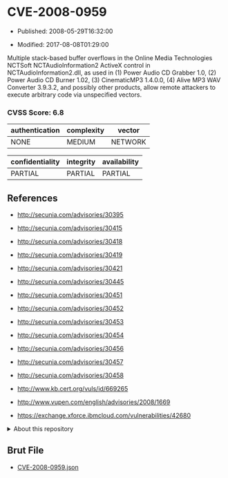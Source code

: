 # CVE-2008-0959

- Published: 2008-05-29T16:32:00

- Modified: 2017-08-08T01:29:00

Multiple stack-based buffer overflows in the Online Media Technologies NCTSoft NCTAudioInformation2 ActiveX control in NCTAudioInformation2.dll, as used in (1) Power Audio CD Grabber 1.0, (2) Power Audio CD Burner 1.02, (3) CinematicMP3 1.4.0.0, (4) Alive MP3 WAV Converter 3.9.3.2, and possibly other products, allow remote attackers to execute arbitrary code via unspecified vectors.

### CVSS Score: **6.8**

| authentication | complexity | vector |
| --- | --- | --- |
| NONE | MEDIUM | NETWORK |

| confidentiality | integrity | availability |
| --- | --- | --- |
| PARTIAL | PARTIAL | PARTIAL |

## References

* http://secunia.com/advisories/30395

* http://secunia.com/advisories/30415

* http://secunia.com/advisories/30418

* http://secunia.com/advisories/30419

* http://secunia.com/advisories/30421

* http://secunia.com/advisories/30445

* http://secunia.com/advisories/30451

* http://secunia.com/advisories/30452

* http://secunia.com/advisories/30453

* http://secunia.com/advisories/30454

* http://secunia.com/advisories/30456

* http://secunia.com/advisories/30457

* http://secunia.com/advisories/30458

* http://www.kb.cert.org/vuls/id/669265

* http://www.vupen.com/english/advisories/2008/1669

* https://exchange.xforce.ibmcloud.com/vulnerabilities/42680

<details>
<summary>About this repository</summary> 

  This repository is part of the project [Live Hack CVE](https://github.com/Live-Hack-CVE). Main website can be found [www.live-hack.org](https://www.live-hack.org) 
  
  Made by [Sn0wAlice](https://github.com/Sn0wAlice) for the people that care about security and need to have a feed of the latest CVEs. Hope you enjoy it, don't forget to star the repo and follow me on [Twitter](https://twitter.com/Sn0wAlice) and [Github](https://github.com/Sn0wAlice). And that is my [personnal website](https://www.alice-snow.me/)

  - [Home Page](https://github.com/Live-Hack-CVE)
  - [Framework](https://github.com/Live-Hack-CVE/cve-framework)
  - [CVE database](https://github.com/Live-Hack-CVE/full_database)
  - [Changelog](https://github.com/Live-Hack-CVE/Changelog)
</details>

## Brut File

* [CVE-2008-0959.json](https://raw.githubusercontent.com/Live-Hack-CVE/full_database/main/cves/2008/CVE-2008-0959.json)

